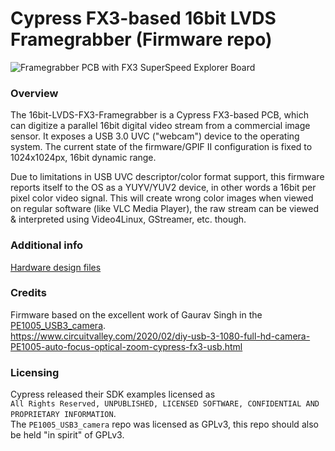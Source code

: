 # Cypress FX3-based 16bit LVDS Framegrabber (Firmware repo)

![Framegrabber PCB with FX3 SuperSpeed Explorer Board](https://screenshot.tbspace.de/mbleyntaqgj.jpg)

### Overview

The 16bit-LVDS-FX3-Framegrabber is a Cypress FX3-based PCB, which can digitize a parallel 16bit digital video stream from a commercial image sensor.
It exposes a USB 3.0 UVC ("webcam") device to the operating system. 
The current state of the firmware/GPIF II configuration is fixed to 1024x1024px, 16bit dynamic range.

Due to limitations in USB UVC descriptor/color format support, this firmware reports itself to the OS as a YUYV/YUV2 device, in other words a 16bit per pixel color video signal.
This will create wrong color images when viewed on regular software (like VLC Media Player), the raw stream can be viewed & interpreted using Video4Linux, GStreamer, etc. though.

### Additional info 
[Hardware design files](https://github.com/Manawyrm/16bit-lvds-fx3-framegrabber)  

### Credits

Firmware based on the excellent work of Gaurav Singh in the [PE1005_USB3_camera](https://github.com/circuitvalley/PE1005_USB3_camera).  
https://www.circuitvalley.com/2020/02/diy-usb-3-1080-full-hd-camera-PE1005-auto-focus-optical-zoom-cypress-fx3-usb.html

### Licensing

Cypress released their SDK examples licensed as  
`All Rights Reserved, UNPUBLISHED, LICENSED SOFTWARE, CONFIDENTIAL AND PROPRIETARY INFORMATION`.  
The `PE1005_USB3_camera` repo was licensed as GPLv3, this repo should also be held "in spirit" of GPLv3.
